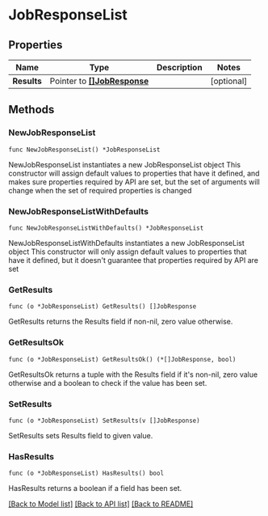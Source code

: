 # JobResponseList

## Properties

Name | Type | Description | Notes
------------ | ------------- | ------------- | -------------
**Results** | Pointer to [**[]JobResponse**](JobResponse.md) |  | [optional] 

## Methods

### NewJobResponseList

`func NewJobResponseList() *JobResponseList`

NewJobResponseList instantiates a new JobResponseList object
This constructor will assign default values to properties that have it defined,
and makes sure properties required by API are set, but the set of arguments
will change when the set of required properties is changed

### NewJobResponseListWithDefaults

`func NewJobResponseListWithDefaults() *JobResponseList`

NewJobResponseListWithDefaults instantiates a new JobResponseList object
This constructor will only assign default values to properties that have it defined,
but it doesn't guarantee that properties required by API are set

### GetResults

`func (o *JobResponseList) GetResults() []JobResponse`

GetResults returns the Results field if non-nil, zero value otherwise.

### GetResultsOk

`func (o *JobResponseList) GetResultsOk() (*[]JobResponse, bool)`

GetResultsOk returns a tuple with the Results field if it's non-nil, zero value otherwise
and a boolean to check if the value has been set.

### SetResults

`func (o *JobResponseList) SetResults(v []JobResponse)`

SetResults sets Results field to given value.

### HasResults

`func (o *JobResponseList) HasResults() bool`

HasResults returns a boolean if a field has been set.


[[Back to Model list]](../README.md#documentation-for-models) [[Back to API list]](../README.md#documentation-for-api-endpoints) [[Back to README]](../README.md)


